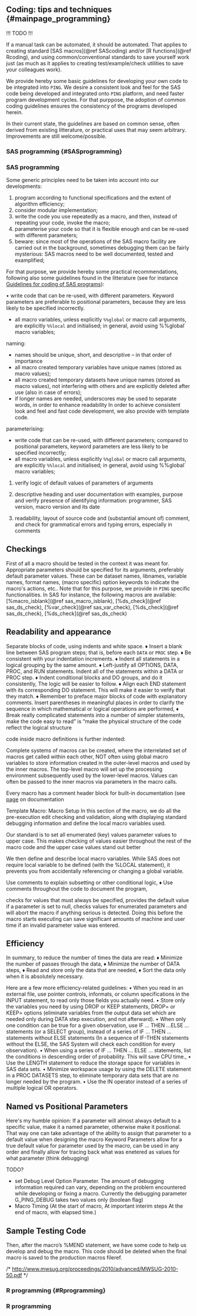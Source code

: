 ## Coding: tips and techniques {#mainpage_programming}

!!! TODO !!!

If a manual task can be automated, it should be automated. That applies to creating standard 
[SAS macros](@ref SAScoding) and/or [R functions](@ref Rcoding), and using common/conventional 
standards to save yourself work just (as much as it applies to creating test/example/check 
utilities to save your colleagues work). 


We provide hereby some basic guidelines for developing your own code to be integrated into `PING`. 
We desire a consistent look and feel for the SAS code being developed and integrated onto `PING`
platform, and need faster program development cycles. For that purppose, the adoption of common 
coding guidelines ensures the consistency of the programs developed herein. 

In their current state, the guidelines are based on common sense, often derived from existing 
litterature, or practical uses that may seem arbitrary. Improvements are still welcome/possible. 

<a name="SASprogramming"></a>
### SAS programming {#SASprogramming}
### SAS programming

Some generic principles need to be taken into account into our developments:
1. program according to functional specifications and the extent of algorithm efficiency; 
2. consider modular implementation;
3. write the code you use repeatedly as a macro, and then, instead of repeating your code, invoke 
the macro;
4. parameterise your code so that it is flexible enough and can be re-used with different parameters;
5. beware: since most of the operations of the SAS macro facility are carried out in the background, 
sometimes debugging them can be fairly mysterious: SAS macros need to be well documented, tested and 
examplified;


For that purpose, we provide hereby some practical recommendations, following also some guidelines 
found in the litterature (see for instance 
[Guidelines for coding of SAS programs](http://www2.sas.com/proceedings/sugi29/258-29.pdf)):

• write code that can be re-used, with different parameters. Keyword parameters are preferable to positional
parameters, because they are less likely to be specified incorrectly.
* all macro variables, unless explicitly `%%global` or macro call arguments, are explicitly `%%local` and 
initialised; in general, avoid using %%global` macro variables;

naming:
* names should be unique, short, and descriptive – in that order of importance
* all macro created temporary variables have unique names (stored as macro values);
* all macro created temporary datasets have unique names (stored as macro values), not interfering with 
others and are explicitly deleted after use (also in case of errors);
* if longer names are needed, underscores may be used to separate words, in order to enhance readability
In order to achieve consistent look and feel and fast code development, we also provide with template code.

parameterising:
* write code that can be re-used, with different parameters; compared to positional parameters, keyword 
parameters are less likely to be specified incorrectly;
* all macro variables, unless explicitly `%%global` or macro call arguments, are explicitly `%%local` and 
initialised; in general, avoid using %%global` macro variables;


1. verify logic of default values of parameters of arguments

6. descriptive heading and user documentation with examples, purpose and verify presence of identifying information: programmer, SAS version, macro version and its date
9. readability, layout of source code and (substantial amount of) comment, and check for grammatical errors and typing errors, especially in comments

## Checkings 

First of all a macro  should be tested in the context it was meant for. Appropriate parameters should be specified 
for its arguments, preferably default parameter values. These can be dataset names, libnames, variable names, format names, 
(macro specific) option keywords to indicate the macro's actions, etc.. Note that for this purpose, we provide in `PING` 
specific functionalities. In SAS for instance, the following macros are available: [%macro_isblank](@ref sas_macro_isblank),
[%ds_check](@ref sas_ds_check), [%var_check](@ref sas_var_check), [%ds_check](@ref sas_ds_check), [%ds_check](@ref sas_ds_check)



## Readability and appearance
Separate blocks of code, using indents and white space.
♦ Insert a blank line between SAS program steps; that is, before each `DATA` or `PROC` step.
♦ Be consistent with your indentation increments.
♦ Indent all statements in a logical grouping by the same amount.
♦ Left-justify all OPTIONS, DATA, PROC, and RUN statements. Indent all of the statements within a DATA or
PROC step.
♦ Indent conditional blocks and DO groups, and do it consistently, The logic will be easier to follow.
♦ Align each END statement with its corresponding DO statement. This will make it easier to verify that they
match.
♦ Remember to preface major blocks of code with explanatory comments.
Insert parentheses in meaningful places in order to clarify the sequence in which mathematical or logical
operations are performed,
♦ Break really complicated statements into a number of simpler statements,
make the code easy to read” is “make the physical structure of the code reflect the logical structure

code inside macro definitions is further indented:

Complete systems of macros can be created, where the interrelated set of macros get called within each other, NOT often
using global macro variables to store information created in the outer-level macros and used by the inner macros.
The top-level macro will set up the processing environment subsequently used by the lower-level macros. Values
can often be passed to the inner macros via parameters in the macro calls.

Every macro has a comment header block for built-in documentation (see [page](@ref#mainpage_documenting) on documentation

Template Macro: Macro Setup
In this section of the macro, we do all the pre-execution edit checking and validation, along with displaying standard
debugging information and define the local macro variables used.

Our standard is to set all enumerated (key) values parameter values to upper case. This makes checking of values
easier throughout the rest of the macro code and the upper case values stand out better

We then define and describe local macro variables. While SAS does not require local variable to be defined (with the
%LOCAL statement), it prevents you from accidentally referencing or changing a global variable.

Use comments to explain subsetting or other conditional logic,
♦ Use comments throughout the code to document the program,

checks for values that must always be specified, provides the default value if a parameter is set to
null, checks values for enumerated parameters and will abort the macro if anything serious is detected. Doing this
before the macro starts executing can save significant amounts of machine and user time if an invalid parameter
value was entered.

## Efficiency
In summary, to reduce the number of times the data are read:
♦ Minimize the number of passes through the data,
♦ Minimize the number of DATA steps,
♦ Read and store only the data that are needed,
♦ Sort the data only when it is absolutely necessary.

Here are a few more efficiency-related guidelines:
• When you read in an external file, use pointer controls, informats, or column specifications in the INPUT
statement, to read only those fields you actually need.
• Store only the variables you need by using DROP or KEEP statements, DROP= or KEEP= options (eliminate
variables from the output data set which are needed only during DATA step execution, and not afterward).
• When only one condition can be true for a given observation, use IF ... THEN ...ELSE ... statements (or
a SELECT group), instead of a series of IF ... THEN ... statements without ELSE statements (In a
sequence of IF-THEN statements without the ELSE, the SAS System will check each condition for every
observation).
• When using a series of IF ... THEN ... ELSE ... statements, list the conditions in descending order of
probability. This will save CPU time.,
• Use the LENGTH statement to reduce the storage space for variables in SAS data sets.
• Minimize workspace usage by using the DELETE statement in a PROC DATASETS step, to eliminate temporary
data sets that are no longer needed by the program.
• Use the IN operator instead of a series of multiple logical OR operators.

## Named vs Positional Parameters
Here's my humble opinion: If a parameter will almost always default to a specific value, make it a named parameter, otherwise make 
it positional. That way one can take advantage of the ability to assign that parameter to a default value when designing the macro
Keyword Parameters allow for a true default value for parameter used by the macro, can be used in any order and finally allow for 
tracing back what was enetered as values for what parameter (think debugging)

TODO?
* set Debug Level Option Parameter. The amount of debugging information required can vary, depending on the problem encountered while
developing or fixing a macro. Currently the debugging parameter G_PING_DEBUG takes two values only (boolean flag)
* Macro Timing (At the start of macro, At important interim steps At the end of macro, with elapsed time.)

## Sample Testing Code
Then, after the macro’s %MEND statement, we have some code to help us develop and debug the macro. This code
should be deleted when the final macro is saved to the production macros fileref.

/* http://www.mwsug.org/proceedings/2010/advanced/MWSUG-2010-50.pdf */

<a name="Rprogramming"></a>
### R programming {#Rprogramming}
### R programming